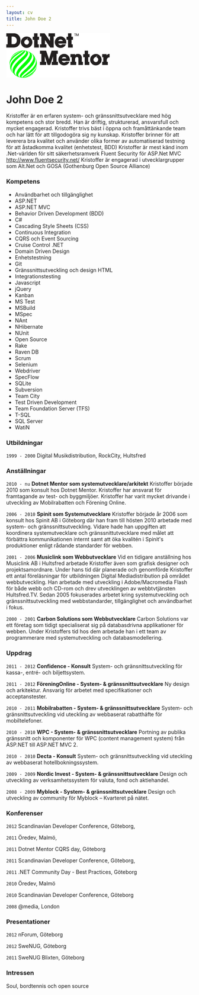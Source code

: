 ```yaml
---
layout: cv
title: John Doe 2
---
```


![Dotnet Mentor Logo](../img/dotnet.png)

# John Doe 2
Kristoffer är en erfaren system- och gränssnittsutvecklare med hög kompetens och stor bredd. Han är driftig, strukturerad, ansvarsfull och mycket engagerad. Kristoffer trivs bäst i öppna och framåttänkande team och har lätt för att tillgodogöra sig ny kunskap. 
Kristoffer brinner för att leverera bra kvalitet och använder olika former av automatiserad testning för att åstadkomma kvalitet (enhetstest, BDD)
Kristoffer är mest känd inom .Net-världen för sitt säkerhetsramverk Fluent Security för ASP.Net MVC http://www.fluentsecurity.net/
Kristoffer är engagerad i utvecklargrupper som Alt.Net och GOSA (Gothenburg Open Source Alliance)


### Kompetens 
* Användbarhet och tillgänglighet  
* ASP.NET 
* ASP.NET MVC
* Behavior Driven Development (BDD)
* C# 
* Cascading Style Sheets (CSS)
* Continuous Integration 
* CQRS och Event Sourcing
* Cruise Control .NET 
* Domain Driven Design 
* Enhetstestning
* Git 
* Gränssnittsutveckling och design HTML
* Integrationstesting 
* Javascript 
* jQuery
* Kanban 
* MS Test 
* MSBuild
* MSpec 
* NAnt 
* NHibernate
* NUnit 
* Open Source 
* Rake
* Raven DB 
* Scrum 
* Selenium 
* Webdriver
* SpecFlow 
* SQLite 
* Subversion 
* Team City
* Test Driven Development 
* Team Foundation Server (TFS)
* T-SQL 
* SQL Server 
* WatiN


### Utbildningar
`1999 - 2000`
Digital Musikdistribution, RockCity, Hultsfred

### Anställningar 
`2010 - nu`
__Dotnet Mentor som systemutvecklare/arkitekt__
Kristoffer började 2010 som konsult hos Dotnet Mentor. Kristoffer har ansvarat för framtagande av test- och  byggmiljöer. Kristoffer har varit mycket drivande i utveckling av Mobilrabatten och Förening Online.

`2006 - 2010`
__Spinit som Systemutvecklare__
Kristoffer började år 2006 som konsult hos Spinit AB i Göteborg där han fram till hösten 2010 arbetade med system- och gränssnittsutveckling. Vidare hade han uppgiften att koordinera systemutvecklare och gränssnittutvecklare med målet att förbättra kommunikationen internt samt att öka kvalitén i Spinit's produktioner enligt rådande standarder för webben.

`2001 - 2006`
__Musiclink som Webbutvecklare__
Vid en tidigare anställning hos Musiclink AB i Hultsfred arbetade Kristoffer även som grafisk designer och projektsamordnare. Under hans tid där planerade och genomförde Kristoffer ett antal föreläsningar för utbildningen Digital Mediadistribution på området webbutveckling. Han arbetade med utveckling i Adobe/Macromedia Flash för både webb och CD-rom och drev utvecklingen av webbtvtjänsten Hultsfred.TV. Sedan 2005 fokuserades arbetet kring systemutveckling och gränssnittsutveckling med webbstandarder, tillgänglighet och användbarhet i fokus.

`2000 - 2001`
__Carbon Solutions som Webbutvecklare__
Carbon Solutions var ett företag som tidigt specialiserat sig på databasdrivna applikationer för webben. Under Kristoffers tid hos dem arbetade han i ett team av programmerare med systemutveckling och databasmodellering.


### Uppdrag
`2011 - 2012`
__Confidence - Konsult__
System- och gränsnittsutveckling för kassa-, entré- och biljettsystem.

`2011 - 2012`
__FöreningOnline - System- & gränssnittsutvecklare__
Ny design och arkitektur. Ansvarig för arbetet med specifikationer och acceptanstester.

`2010 - 2011`
__Mobilrabatten - System- & gränssnittsutvecklare__
System- och gränsnittsutveckling vid uteckling av webbaserat rabatthäfte för mobiltelefoner.

`2010 - 2010`
__WPC - System- & gränssnittsutvecklare__
Portning av publika gränssnitt och komponenter för WPC (content management system) från ASP.NET till ASP.NET MVC 2.

`2010 - 2010`
__Decta - Konsult__
System- och gränsnittsutveckling vid uteckling av webbaserat hotellbokningssystem.

`2009 - 2009`
__Nordic Invest - System- & gränssnittsutvecklare__
Design och utveckling av verksamhetssystem för valuta, fond och aktiehandel.

`2008 - 2009`
__Myblock - System- & gränssnittsutvecklare__
Design och utveckling av community för Myblock – Kvarteret på nätet.


### Konferenser
`2012`
Scandinavian Developer Conference, Göteborg, 

`2011`
Öredev, Malmö,  

`2011`
Dotnet Mentor CQRS day, Göteborg

`2011`
Scandinavian Developer Conference, Göteborg, 

`2011`
.NET Community Day - Best Practices, Göteborg 

`2010`
Öredev, Malmö 

`2010`
Scandinavian Developer Conference, Göteborg 

`2008`
@media, London


### Presentationer
`2012`
nForum, Göteborg

`2012`
SweNUG, Göteborg

`2011`
SweNUG Blixten, Göteborg


### Intressen
Soul, bordtennis och open source


